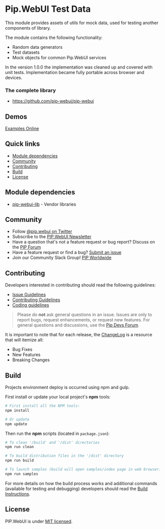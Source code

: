 # Pip.WebUI Test Data

This module provides assets of utils for mock data, used for testing another components of library.

The module contains the following functionality:
* Random data generators
* Test datasets
* Mock objects for common Pip.WebUI services

In the version 1.0.0 the implementation was cleaned up and covered with unit tests.
Implementation became fully portable across browser and devices.


### The complete library

 * https://github.com/pip-webui/pip-webui

## Demos

[Examples Online](http://webui.pipdevs.com/pip-webui-test/index.html)

## Quick links

* [Module dependencies](#dependencies)
* [Community](#community)
* [Contributing](#contributing)
* [Build](#build)
* [License](#license)


## <a name="dependencies"></a>Module dependencies

* <a href="https://github.com/pip-webui/pip-webui-lib">pip-webui-lib</a> - Vendor libraries



## <a name="community"></a>Community

* Follow [@pip.webui on Twitter](http://link.com)
* Subscribe to the [PIP.WebUI Newsletter](http://link.com)
* Have a question that's not a feature request or bug report? Discuss on the [PIP Forum](https://groups.google.com/forum/#!forum/pipdevs)
* Have a feature request or find a bug? [Submit an issue](http://link.com)
* Join our Community Slack Group! [PIP Worldwide](http://link.com)


## <a name="contributing"></a>Contributing

Developers interested in contributing should read the following guidelines:

* [Issue Guidelines](http://somelink.com)
* [Contributing Guidelines](http://somelink.com)
* [Coding guidelines](http://somelink.com)

> Please do **not** ask general questions in an issue. Issues are only to report bugs, request
  enhancements, or request new features. For general questions and discussions, use the
  [Pip Devs Forum](https://groups.google.com/forum/#!forum/pipdevs).

It is important to note that for each release, the [ChangeLog](CHANGELOG.md) is a resource that will
itemize all:

- Bug Fixes
- New Features
- Breaking Changes

## <a name="build"></a>Build

Projects environment deploy is occurred using npm and gulp.

First install or update your local project's **npm** tools:

```bash
# First install all the NPM tools:
npm install

# Or update
npm update
```

Then run the **npm** scripts (located in `package.json`):

```bash
# To clean '/build' and '/dist' directories
npm run clean

# To build distribution files in the '/dist' directory
npm run build

# To launch samples (build will open samples/index page in web browser)
npm run samples
```

For more details on how the build process works and additional commands (available for testing and
debugging) developers should read the [Build Instructions](docs/guides/BUILD.md).


## <a name="license"></a>License

PIP.WebUI is under [MIT licensed](LICENSE).

